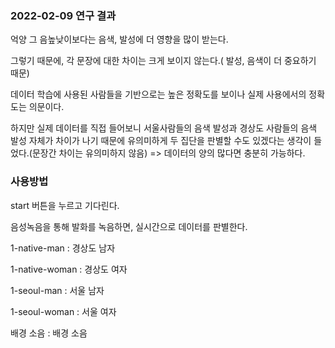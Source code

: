 ### 2022-02-09 연구 결과

억양 그 음높낮이보다는 음색, 발성에 더 영향을 많이 받는다.

그렇기 때문에, 각 문장에 대한 차이는 크게 보이지 않는다.( 발성, 음색이 더 중요하기 때문)

데이터 학습에 사용된 사람들을 기반으로는 높은 정확도를 보이나 실제 사용에서의 정확도는 의문이다.

하지만 실제 데이터를 직접 들어보니 서울사람들의 음색 발성과 경상도 사람들의 음색 발성 자체가 차이가 나기 때문에 유의미하게 두 집단을 판별할 수도 있겠다는 생각이 들었다.(문장간 차이는 유의미하지 않음) => 데이터의 양의 많다면 충분히 가능하다.

### 사용방법

start 버튼을 누르고 기다린다.

음성녹음을 통해 발화를 녹음하면, 실시간으로 데이터를 판별한다.

1-native-man : 경상도 남자

1-native-woman : 경상도 여자

1-seoul-man : 서울 남자

1-seoul-woman : 서울 여자

배경 소음 : 배경 소음
